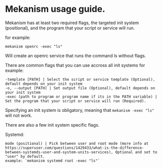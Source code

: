 # Mekanism usage guide.

Mekanism has at least two required flags, the targeted init system (positional), and the program that your script or service will run.

for example:

`mekanism openrc -exec "ls"` 

Will create an openrc service that runs the command ls without flags.

There are common flags that you can use accross all init systems for example:

    -template [PATH] | Select the script or service template (Optional), default depends on your init system
    -o, --output [PATH] | Set output file (Optional), default depends on your init system
    -exec (path to program or program name if its in the PATH variable) | Set the program that your script or service will run (Required).

Specifying an init system is obligatory, meaning that
`mekanism -exec "ls"` will not work.

There are also a few init system specific flags.

Systemd:

    mode (positional) | Pick between user and root mode (more info at https://superuser.com/questions/1429433/what-is-the-difference-between-systemds-user-and-system-units-services), Optional and set to "user" by default.
    example: `mekanism systemd root -exec "ls"`



